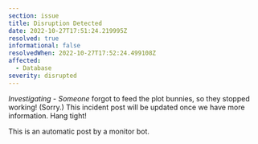 ```yaml
---
section: issue
title: Disruption Detected
date: 2022-10-27T17:51:24.219995Z
resolved: true
informational: false
resolvedWhen: 2022-10-27T17:52:24.499108Z
affected:
  - Database
severity: disrupted
---
```

*Investigating* - _Someone_ forgot to feed the plot bunnies, so they stopped working! (Sorry.) This incident post will be updated once we have more information. Hang tight!

This is an automatic post by a monitor bot.
        